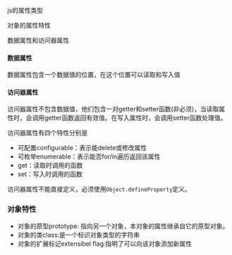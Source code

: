 js的属性类型

对象的属性特性

数据属性和访问器属性

#### 数据属性

数据属性包含一个数据值的位置，在这个位置可以读取和写入值



#### 访问器属性

访问器属性不包含数据值，他们包含一对getter和setter函数(非必须)，当读取属性时，会调用getter函数返回有效值。在写入属性时，会调用setter函数处理值。

访问器属性有四个特性分别是

- 可配置configurable：表示能delete或修改属性
- 可枚举enumerable：表示能否for/in遍历返回该属性
- get：读取时调用的函数
- set：写入时调用的函数

访问器属性不能直接定义，必须使用``Object.defineProperty``定义。



### 对象特性

- 对象的原型prototype: 指向另一个对象，本对象的属性继承自它的原型对象。
- 对象的类class:是一个标识对象类型的字符串
- 对象的扩展标记extensibel flag:指明了可以向该对象添加新属性



